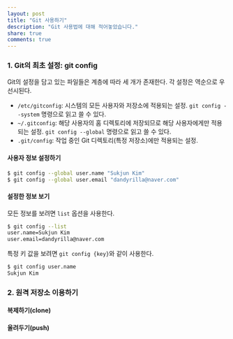```yaml
---
layout: post
title: "Git 사용하기"
description: "Git 사용법에 대해 적어놓았습니다."
share: true
comments: true
---
```


### 1. Git의 최초 설정: git config

Git의 설정을 담고 있는 파일들은 계층에 따라 세 개가 존재한다. 각 설정은 역순으로 우선시된다.

* `/etc/gitconfig`: 시스템의 모든 사용자와 저장소에 적용되는 설정. `git config --system` 명령으로 읽고 쓸 수 있다.
* `~/.gitconfig`: 해당 사용자의 홈 디렉토리에 저장되므로 해당 사용자에게만 적용되는 설정. `git config --global` 명령으로 읽고 쓸 수 있다.
* `.git/config`: 작업 중인 Git 디렉토리(특정 저장소)에만 적용되는 설정.

#### 사용자 정보 설정하기

```bash
$ git config --global user.name "Sukjun Kim"
$ git config --global user.email "dandyrilla@naver.com"
```

#### 설정한 정보 보기

모든 정보를 보려면 `list` 옵션을 사용한다.

```bash
$ git config --list
user.name=Sukjun Kim
user.email=dandyrilla@naver.com
```

특정 키 값을 보려면 `git config {key}`와 같이 사용한다.

```bash
$ git config user.name
Sukjun Kim
```

### 2. 원격 저장소 이용하기

#### 복제하기(clone)

#### 올려두기(push)
